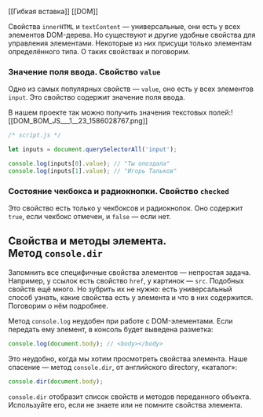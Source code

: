 [[Гибкая вставка]]
[[DOM]]

Свойства `innerHTML` и `textContent` — универсальные, они есть у всех элементов DOM-дерева. Но существуют и другие удобные свойства для управления элементами. Некоторые из них присущи только элементам определённого типа. О таких свойствах и поговорим.

### Значение поля ввода. Свойство `value`

Одно из самых популярных свойств — `value`, оно есть у всех элементов `input`. Это свойство содержит значение поля ввода.

В нашем проекте так можно получить значения текстовых полей:![[DOM_BOM_JS___1__23_1586028767.png]]

```js
/* script.js */

let inputs = document.querySelectorAll('input');

console.log(inputs[0].value); // "Ты опоздала"
console.log(inputs[1].value); // "Игорь Тальков"
```

### Состояние чекбокса и радиокнопки. Свойство `checked`

Это свойство есть только у чекбоксов и радиокнопок. Оно содержит `true`, если чекбокс отмечен, и `false` — если нет.

## Свойства и методы элемента. Метод `console.dir`

Запомнить все специфичные свойства элементов — непростая задача. Например, у ссылок есть свойство `href`, у картинок — `src`. Подобных свойств ещё много. Но зубрить их не нужно: есть универсальный способ узнать, какие свойства есть у элемента и что в них содержится. Поговорим о нём подробнее.

Метод `console.log` неудобен при работе с DOM-элементами. Если передать ему элемент, в консоль будет выведена разметка:

```js
console.log(document.body); // <body></body>
```

Это неудобно, когда мы хотим просмотреть свойства элемента. Наше спасение — метод `console.dir`, от английского directory, «каталог»:
```js
console.dir(document.body);
```
`console.dir` отобразит список свойств и методов переданного объекта. Используйте его, если не знаете или не помните свойства элемента.